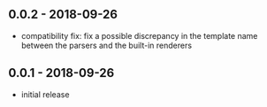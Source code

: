 ## 0.0.2 - 2018-09-26

* compatibility fix: fix a possible discrepancy in the template name
  between the parsers and the built-in renderers

## 0.0.1 - 2018-09-26

* initial release
